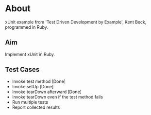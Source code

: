 # About

xUnit example from 'Test Driven Development by Example', Kent Beck, programmed
in Ruby.

## Aim

Implement xUnit in Ruby.

## Test Cases

- Invoke test method [Done]
- Invoke setUp [Done]
- Invoke tearDown afterward [Done]
- Invoke tearDown even if the test method fails
- Run multiple tests
- Report collected results
